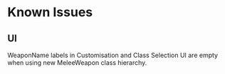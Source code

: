 # Known Issues

## UI

WeaponName labels in Customisation and Class Selection UI are empty when using new MeleeWeapon class hierarchy.  
